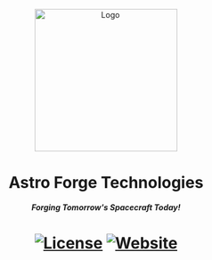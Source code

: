 <p align="center"><img src="https://github.com/AstroForgeTechnologies/AstroForgeTechnologies/assets/103940576/68de71b4-d830-4875-8a37-28a39b7ba5bb" width="256" height="256" alt="Logo"></p>
<h1 align="center">Astro Forge Technologies</h1>
<p align="center"><b><i>Forging Tomorrow's Spacecraft Today!</i></b></p>
<h1 align="center">
    <a href="https://github.com/AstroForgeTechnologies/AstroForgeTechnologies/blob/main/LICENSE"><img src="https://img.shields.io/github/license/AstroForgeTechnologies/AstroForgeTechnologies?style=for-the-badge&logo=github" alt="License"></a>
    <a href="https://astroforgetechnologies.github.io/AstroForgeTechnologies/"><img src="https://img.shields.io/github/actions/workflow/status/AstroForgeTechnologies/AstroForgeTechnologies/hugo.yml?branch=main&event=push&style=for-the-badge&logo=github&label=Website" alt="Website"></a>
</h1>

